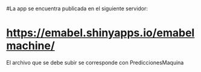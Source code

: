 # 
#La app se encuentra publicada en el siguiente servidor:

# https://emabel.shinyapps.io/emabelmachine/

El archivo que se debe subir se corresponde con PrediccionesMaquina

